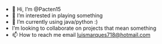 - 👋 Hi, I’m @Pacten15
- 👀 I’m interested in playing something
- 🌱 I’m currently using java/python :)
- I’m looking to collaborate on projects that mean something
- 📫 How to reach me email luismarques718@hotmail.com

<!---
Pacten15/Pacten15 is a ✨ special ✨ repository because its `README.md` (this file) appears on your GitHub profile.
You can click the Preview link to take a look at your changes.
--->
